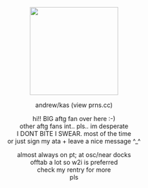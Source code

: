 <p align="center">
  <img src="https://64.media.tumblr.com/0f6a446566de844dc187af150efb5c90/7935ceb041d05377-94/s500x750/b7649d887929df451b41856be4a41e8d402704e6.pnj" width="200" height="200">
</p>

<p align="center">
andrew/kas (view prns.cc)<br>
</p>

<p align="center">
hi!! BIG aftg fan over here :-)<br>
other aftg fans int.. pls.. im desperate<br>
I DONT BITE I SWEAR. most of the time<br>
or just sign my ata + leave a nice message ^_^<br>
</p>

<p align="center">
almost always on pt; at osc/near docks<br>
offtab a lot so w2i is preferred<br>
check my rentry for more<br>
pls<br>
</p>
